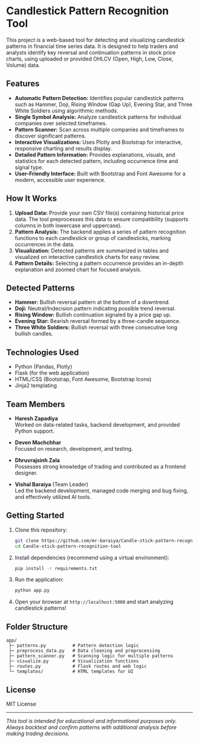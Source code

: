 # Candlestick Pattern Recognition Tool

This project is a web-based tool for detecting and visualizing candlestick patterns in financial time series data. It is designed to help traders and analysts identify key reversal and continuation patterns in stock price charts, using uploaded or provided OHLCV (Open, High, Low, Close, Volume) data.

## Features

- **Automatic Pattern Detection:** Identifies popular candlestick patterns such as Hammer, Doji, Rising Window (Gap Up), Evening Star, and Three White Soldiers using algorithmic methods.
- **Single Symbol Analysis:** Analyze candlestick patterns for individual companies over selected timeframes.
- **Pattern Scanner:** Scan across multiple companies and timeframes to discover significant patterns.
- **Interactive Visualizations:** Uses Plotly and Bootstrap for interactive, responsive charting and results display.
- **Detailed Pattern Information:** Provides explanations, visuals, and statistics for each detected pattern, including occurrence time and signal type.
- **User-Friendly Interface:** Built with Bootstrap and Font Awesome for a modern, accessible user experience.

## How It Works

1. **Upload Data:** Provide your own CSV file(s) containing historical price data. The tool preprocesses this data to ensure compatibility (supports columns in both lowercase and uppercase).
2. **Pattern Analysis:** The backend applies a series of pattern recognition functions to each candlestick or group of candlesticks, marking occurrences in the data.
3. **Visualization:** Detected patterns are summarized in tables and visualized on interactive candlestick charts for easy review.
4. **Pattern Details:** Selecting a pattern occurrence provides an in-depth explanation and zoomed chart for focused analysis.

## Detected Patterns

- **Hammer:** Bullish reversal pattern at the bottom of a downtrend.
- **Doji:** Neutral/Indecision pattern indicating possible trend reversal.
- **Rising Window:** Bullish continuation signaled by a price gap up.
- **Evening Star:** Bearish reversal formed by a three-candle sequence.
- **Three White Soldiers:** Bullish reversal with three consecutive long bullish candles.

## Technologies Used

- Python (Pandas, Plotly)
- Flask (for the web application)
- HTML/CSS (Bootstrap, Font Awesome, Bootstrap Icons)
- Jinja2 templating

## Team Members

- **Haresh Zapadiya**  
  Worked on data-related tasks, backend development, and provided Python support.

- **Deven Machchhar**  
  Focused on research, development, and testing.

- **Dhruvrajsinh Zala**  
  Possesses strong knowledge of trading and contributed as a frontend designer.

- **Vishal Baraiya** (Team Leader)  
  Led the backend development, managed code merging and bug fixing, and effectively utilized AI tools.
  
## Getting Started

1. Clone this repository:
   ```bash
   git clone https://github.com/mr-baraiya/Candle-stick-pattern-recognition-tool.git
   cd Candle-stick-pattern-recognition-tool
   ```
2. Install dependencies (recommend using a virtual environment):
   ```bash
   pip install -r requirements.txt
   ```
3. Run the application:
   ```bash
   python app.py
   ```
4. Open your browser at `http://localhost:5000` and start analyzing candlestick patterns!

## Folder Structure

```
app/
 ├─ patterns.py          # Pattern detection logic
 ├─ preprocess_data.py   # Data cleaning and preprocessing
 ├─ pattern_scanner.py   # Scanning logic for multiple patterns
 ├─ visualize.py         # Visualization functions
 ├─ routes.py            # Flask routes and web logic
 └─ templates/           # HTML templates for UI
```

## License

MIT License

---

*This tool is intended for educational and informational purposes only. Always backtest and confirm patterns with additional analysis before making trading decisions.*
